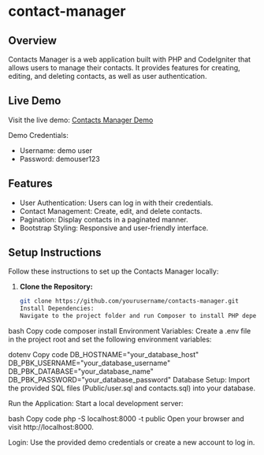 # contact-manager

## Overview

Contacts Manager is a web application built with PHP and CodeIgniter that allows users to manage their contacts. It provides features for creating, editing, and deleting contacts, as well as user authentication.

## Live Demo

Visit the live demo: [Contacts Manager Demo](https://apps.1lybio.in/contacts-manager/)

Demo Credentials:

- Username: demo user
- Password: demouser123

## Features

- User Authentication: Users can log in with their credentials.
- Contact Management: Create, edit, and delete contacts.
- Pagination: Display contacts in a paginated manner.
- Bootstrap Styling: Responsive and user-friendly interface.

## Setup Instructions

Follow these instructions to set up the Contacts Manager locally:

1. **Clone the Repository:**
   ```bash
   git clone https://github.com/yourusername/contacts-manager.git
   Install Dependencies:
   Navigate to the project folder and run Composer to install PHP dependencies.
   ```

bash
Copy code
composer install
Environment Variables:
Create a .env file in the project root and set the following environment variables:

dotenv
Copy code
DB_HOSTNAME="your_database_host"
DB_PBK_USERNAME="your_database_username"
DB_PBK_DATABASE="your_database_name"
DB_PBK_PASSWORD="your_database_password"
Database Setup:
Import the provided SQL files (Public/user.sql and contacts.sql) into your database.

Run the Application:
Start a local development server:

bash
Copy code
php -S localhost:8000 -t public
Open your browser and visit http://localhost:8000.

Login:
Use the provided demo credentials or create a new account to log in.
